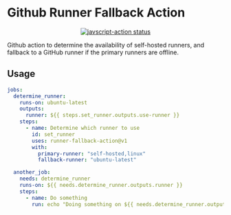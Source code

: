 # Github Runner Fallback Action

<p align="center">
  <a href="https://github.com/jimmygchen/runner-fallback-action/actions"><img alt="javscript-action status" src="https://github.com/jimmygchen/runner-fallback-action/workflows/units-test/badge.svg"></a>
</p>

Github action to determine the availability of self-hosted runners, and fallback to a GitHub runner if the primary runners are offline.

## Usage

```yaml
jobs:
  determine_runner:
    runs-on: ubuntu-latest
    outputs:
      runner: ${{ steps.set_runner.outputs.use-runner }}
    steps:
      - name: Determine which runner to use
        id: set_runner
        uses: runner-fallback-action@v1
        with:
          primary-runner: "self-hosted,linux"
          fallback-runner: "ubuntu-latest"

  another_job:
    needs: determine_runner
    runs-on: ${{ needs.determine_runner.outputs.runner }}
    steps:
      - name: Do something
        run: echo "Doing something on ${{ needs.determine_runner.outputs.runner }}"
```
